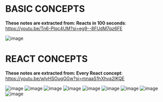# BASIC CONCEPTS

**These notes are extracted from: Reacts in 100 seconds**: https://youtu.be/Tn6-PIqc4UM?si=eg9--8FUdM7qz6FE

![image](https://github.com/asyikin22/REACT-BASICS/assets/148519441/b41bcee8-d13b-4871-afe3-a8a2c9e5f3d8)

# REACT CONCEPTS

**These notes are extracted from: Every React concept**: https://youtu.be/wIyHSOugGGw?si=mnaaS1hXhva2IKQE

![image](https://github.com/asyikin22/REACT-BASICS/assets/148519441/322a8bce-77b3-4b64-8b05-551af80bcaa7)
![image](https://github.com/asyikin22/REACT-BASICS/assets/148519441/ff217197-e64c-4673-bb53-ea73e9a85fe0)
![image](https://github.com/asyikin22/REACT-BASICS/assets/148519441/b4d7d9fa-4f44-4900-85f9-8df389b9392d)
![image](https://github.com/asyikin22/REACT-BASICS/assets/148519441/e48d546c-e4a0-4cf5-adc9-7f22445df94b)
![image](https://github.com/asyikin22/REACT-BASICS/assets/148519441/7f6d9b5d-7480-494b-9fb1-1dc341b584d9)
![image](https://github.com/asyikin22/REACT-BASICS/assets/148519441/6f3d2524-cfbe-4166-a340-9f900e8fd79d)
![image](https://github.com/asyikin22/REACT-BASICS/assets/148519441/7fc6539c-ee9d-411f-bbbd-ea17bb331aab)
![image](https://github.com/asyikin22/REACT-BASICS/assets/148519441/aaebd1d6-39f9-4785-954c-e1b56cc7447c)
![image](https://github.com/asyikin22/REACT-BASICS/assets/148519441/f2e17c04-f71d-46dd-9f5e-c211b46cc2ce)











